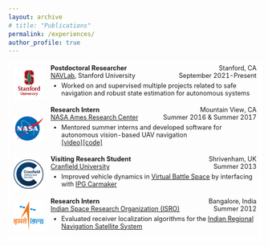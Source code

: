 ```yaml
---
layout: archive
# title: "Publications"
permalink: /experiences/
author_profile: true
---
```


<table style='font-size:90%;width:100%'>
  <style>
    table{
    border-collapse: collapse;
    border-spacing: 0;
    border:2px solid #ffffff
    }
    th{
    border:2px solid #ffffff;
    }
    td{
    border:1px solid #ffffff;
    }
  </style>
  <tr>
      <td width="15%"><center><img style="max-height:100px;" src="/images/experiences/stanford.png"/></center></td>
      <td width="85%">
      <p style="text-align:left;margin:0;padding:0;"><b>Postdoctoral Researcher</b><span style="float:right;">Stanford, CA</span></p>
      <p style="text-align:left;margin:0;padding:0;"><a href="https://navlab.stanford.edu/" target="_blank" rel="noopener noreferrer">NAVLab</a>, Stanford University<span style="float:right;">September 2021-Present</span></p>
      <ul style="margin-top:5px;">
        <li>Worked on and supervised multiple projects related to safe navigation and robust state estimation for autonomous systems</li>
      </ul>
      </td>
  </tr>
  <tr>
      <td width="15%"><center><img style="max-height:80px;" src="/images/experiences/nasa.png"/></center></td>
      <td width="85%">
      <p style="text-align:left;margin:0;padding:0;"><b>Research Intern</b><span style="float:right;">Mountain View, CA</span></p>
      <p style="text-align:left;margin:0;padding:0;"><a href="https://www.nasa.gov/ames" target="_blank" rel="noopener noreferrer">NASA Ames Research Center</a><span style="float:right;">Summer 2016 & Summer 2017</span></p>
      <ul style="margin-top:5px;">
        <li>Mentored summer interns and developed software for autonomous vision-based UAV navigation
        <br />
        <a href="https://youtu.be/1R8An5T2L9s" target="_blank" rel="noopener noreferrer">[video]</a><a href="https://github.com/abencomo/AutonomousFlight" target="_blank" rel="noopener noreferrer">[code]</a></li>
      </ul>
      </td>
  </tr>
  <tr>
      <td width="15%"><center><img style="max-height:80px;" src="/images/experiences/cranfield.jpg"/></center></td>
      <td width="85%">
      <p style="text-align:left;margin:0;padding:0;"><b>Visiting Research Student</b><span style="float:right;">Shrivenham, UK</span></p>
      <p style="text-align:left;margin:0;padding:0;"><a href="https://www.cranfield.ac.uk/" target="_blank" rel="noopener noreferrer">Cranfield University</a><span style="float:right;">Summer 2013</span></p>
      <ul style="margin-top:5px;">
        <li>Improved vehicle dynamics in <a href="https://bisimulations.com/products/vbs3" target="_blank" rel="noopener noreferrer">Virtual Battle Space</a> by interfacing with <a href="https://ipg-automotive.com/en/products-solutions/software/carmaker/" target="_blank" rel="noopener noreferrer">IPG Carmaker</a></li>
      </ul>
      </td>
  </tr>
  <tr>
      <td width="15%"><center><img style="max-height:80px;" src="/images/experiences/isro.png"/></center></td>
      <td width="85%">
      <p style="text-align:left;margin:0;padding:0;"><b>Research Intern</b><span style="float:right;">Bangalore, India</span></p>
      <p style="text-align:left;margin:0;padding:0;"><a href="https://www.isro.gov.in/about-isro/u-r-rao-satellite-centre-ursc" target="_blank" rel="noopener noreferrer">Indian Space Research Organization (ISRO)</a><span style="float:right;">Summer 2012</span></p>
      <ul style="margin-top:5px;">
        <li>Evaluated receiver localization algorithms for the <a href="https://www.isro.gov.in/irnss-programme" target="_blank" rel="noopener noreferrer">Indian Regional Navigation Satellite System</a></li>
      </ul>
      </td>
  </tr>
</table>